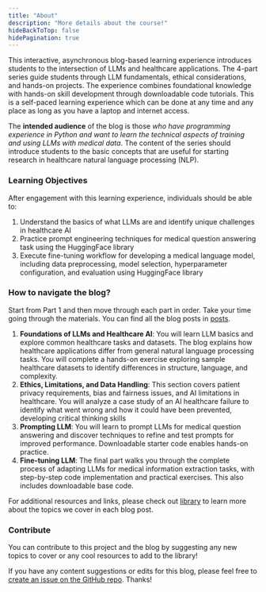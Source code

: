 ```yaml
---
title: "About"
description: "More details about the course!"
hideBackToTop: false
hidePagination: true
---
```


This interactive, asynchronous blog-based learning experience introduces students to the intersection of LLMs and healthcare applications. The 4-part series guide students through LLM fundamentals, ethical considerations, and hands-on projects. The experience combines foundational knowledge with hands-on skill development through downloadable code tutorials. This is a self-paced learning experience which can be done at any time and any place as long as you have a laptop and internet access.

The **intended audience** of the blog is those *who have programming experience in Python and want to learn the technical aspects of training and using LLMs with medical data*. The content of the series should introduce students to the basic concepts that are useful for starting research in healthcare natural language processing (NLP).

### Learning Objectives

After engagement with this learning experience, individuals should be able to:
1. Understand the basics of what LLMs are and identify unique challenges in healthcare AI
2. Practice prompt engineering techniques for medical question answering task using the HuggingFace library
3. Execute fine-tuning workflow for developing a medical language model, including data preprocessing, model selection, hyperparameter configuration, and evaluation using HuggingFace library

### How to navigate the blog?

Start from Part 1 and then move through each part in order. Take your time going through the materials. You can find all the blog posts in [posts](/posts).

1. **Foundations of LLMs and Healthcare AI**: You will learn LLM basics and explore common healthcare tasks and datasets. The blog explains how healthcare applications differ from general natural language processing tasks. You will complete a hands-on exercise exploring sample healthcare datasets to identify differences in structure, language, and complexity.
2. **Ethics, Limitations, and Data Handling**: This section covers patient privacy requirements, bias and fairness issues, and AI limitations in healthcare. You will analyze a case study of an AI healthcare failure to identify what went wrong and how it could have been prevented, developing critical thinking skills
3. **Prompting LLM**: You will learn to prompt LLMs for medical question answering and discover techniques to refine and test prompts for improved performance. Downloadable starter code enables hands-on practice.
4. **Fine-tuning LLM**: The final part walks you through the complete process of adapting LLMs for medical information extraction tasks, with step-by-step code implementation and practical exercises. This also includes downloadable base code.

For additional resources and links, please check out [library](/library) to learn more about the topics we cover in each blog post.

### Contribute

You can contribute to this project and the blog by suggesting any new topics to cover or any cool resources to add to the library!

If you have any content suggestions or edits for this blog, please feel free to [create an issue on the GitHub repo](https://github.com/hyesunyun/llm4healthcare/issues). Thanks!
